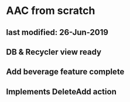 # AAC from scratch
## last modified: 26-Jun-2019
## DB & Recycler view ready
## Add beverage feature complete
## Implements DeleteAdd action